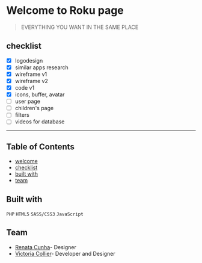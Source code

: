 # Welcome to Roku page

> EVERYTHING YOU WANT IN THE SAME PLACE

## checklist

- [x] logodesign
- [x] similar apps research
- [x] wireframe v1
- [x] wireframe v2
- [x] code v1
- [x] icons, buffer, avatar
- [ ] user page
- [ ] children's page
- [ ] filters
- [ ] videos for database

---


## Table of Contents

- [welcome](#welcome)
- [checklist](#checklist)
- [built with](#builtwith)
- [team](#team)



## Built with

```PHP```
```HTML5```
```SASS/CSS3```
```JavaScript```



## Team
- [Renata Cunha](https://github.com/Re-01)- Designer
- [Victoria Collier](https://github.com/vcollier)- Developer and Designer
